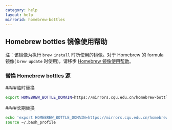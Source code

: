 ```yaml
---
category: help
layout: help
mirrorid: homebrew-bottles
---
```


## Homebrew bottles 镜像使用帮助

 注：该镜像为执行 `brew install` 时所使用的镜像。对于 Homebrew 的 formula 镜像( `brew update` 时使用)，请移步 [Homebrew 镜像使用帮助](http://mirrors.cqu.edu.cn/help/homebrew)。

### 替换 Homebrew bottles 源
####临时替换
```bash
export HOMEBREW_BOTTLE_DOMAIN=https://mirrors.cqu.edu.cn/homebrew-bottles
```

####长期替换
```bash
echo 'export HOMEBREW_BOTTLE_DOMAIN=https://mirrors.cqu.edu.cn/homebrew-bottles' >> ~/.bash_profile
source ~/.bash_profile
```



